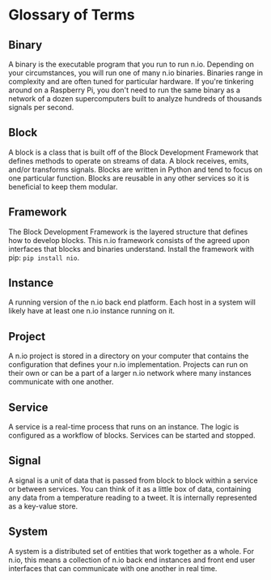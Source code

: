 # Glossary of Terms

## Binary
A binary is the executable program that you run to run n.io. Depending on your circumstances, you will run one of many n.io binaries. Binaries range in complexity and are often tuned for particular hardware. If you're tinkering around on a Raspberry Pi, you don't need to run the same binary as a network of a dozen supercomputers built to analyze hundreds of thousands signals per second.

## Block
A block is a class that is built off of the Block Development Framework that defines methods to operate on streams of data. A block receives, emits, and/or transforms signals. Blocks are written in Python and tend to focus on one particular function. Blocks are reusable in any other services so it is beneficial to keep them modular.

## Framework
The Block Development Framework is the layered structure that defines how to develop blocks. This n.io framework consists of the agreed upon interfaces that blocks and binaries understand. Install the framework with pip: `pip install nio`.

## Instance
A running version of the n.io back end platform. Each host in a system will likely have at least one n.io instance running on it.

## Project
A n.io project is stored in a directory on your computer that contains the configuration that defines your n.io implementation. Projects can run on their own or can be a part of a larger n.io network where many instances communicate with one another.

## Service
A service is a real-time process that runs on an instance. The logic is configured as a workflow of blocks. Services can be started and stopped.

## Signal
A signal is a unit of data that is passed from block to block within a service or between services. You can think of it as a little box of data, containing any data from a temperature reading to a tweet. It is internally represented as a key-value store.

## System
A system is a distributed set of entities that work together as a whole. For n.io, this means a collection of n.io back end instances and front end user interfaces that can communicate with one another in real time.
